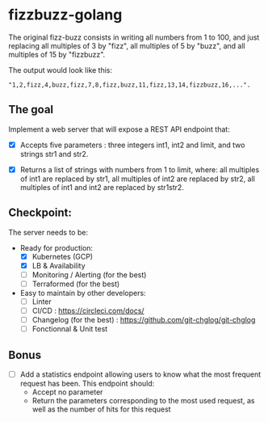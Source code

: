 # fizzbuzz-golang
The original fizz-buzz consists in writing all numbers from 1 to 100, and just replacing all multiples of 3 by "fizz", all multiples of 5 by "buzz", and all multiples of 15 by "fizzbuzz".

The output would look like this:
```
"1,2,fizz,4,buzz,fizz,7,8,fizz,buzz,11,fizz,13,14,fizzbuzz,16,...".
```

## The goal
Implement a web server that will expose a REST API endpoint that: 
  - [x] Accepts five parameters : three integers int1, int2 and limit, and two strings str1 and str2.
  - [x] Returns a list of strings with numbers from 1 to limit, where: all multiples of int1 are replaced by str1, all multiples of int2 are replaced by str2, all multiples of int1 and int2 are replaced by str1str2.


## Checkpoint:
The server needs to be:
  - Ready for production:
	- [x] Kubernetes (GCP)
	- [x] LB & Availability
	- [ ] Monitoring / Alerting (for the best)
	- [ ] Terraformed (for the best)

  - Easy to maintain by other developers:
	- [ ] Linter
	- [ ] CI/CD : https://circleci.com/docs/
	- [ ] Changelog (for the best) : https://github.com/git-chglog/git-chglog
	- [ ] Fonctionnal & Unit test

## Bonus
  - [ ] Add a statistics endpoint allowing users to know what the most frequent request has been. This endpoint should:
	- Accept no parameter
	- Return the parameters corresponding to the most used request, as well as the number of hits for this request
